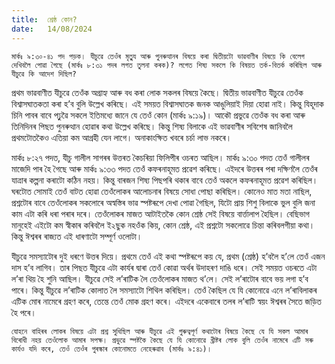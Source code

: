 ```yaml
---
title:  শ্ৰেষ্ঠ কোন?
date:   14/08/2024
---
```


`মাৰ্কঃ ৯:৩০-৪১ পদ পড়ক। যীচুৱে তেওঁৰ মৃতু্য আৰু পুনৰুত্থানৰ বিষয়ে কৰা দ্বিতীয়টো ভাৱবাণীৰ বিষয়ে কি বেলেগ দেখিবলৈ পোৱা গৈছে (মাৰ্কঃ ৮:৩১ পদৰ লগত তুলনা কৰক)? লগেত শিষ্য সকলে কি বিষয়ত তৰ্ক-বিতৰ্ক কৰিছিল আৰু যীচুৱে কি আদেশ দিছিল?`

প্ৰথম ভাৱবাণীত যীচুৱে তেওঁক অগ্ৰাহ্য আৰু বধ কৰা লোক সকলৰ বিষয়ে কৈছে। দ্বিতীয় ভাৱবাণীত যীচুৱে তেওঁক বিশ্বাসঘাতকতা কৰা হ’ব বুলি উল্লেখ কৰিছে। এই সময়ত বিশ্বাসঘাতক জনক আঙুলিয়াই দিয়া হোৱা নাই। কিন্তু যিহূদাক চিনি পাবৰ বাবে পঢ়ুৱৈ সকলে ইতিমধ্যে জানে যে তেওঁ কোন (মাৰ্কঃ ৯:১৯)। আকৌ প্ৰভুৱে তেওঁক বধ কৰা আৰু তিনিদিনৰ পিছত পুনৰুত্থান হোৱাৰ কথা উল্লেখ কৰিছে। কিন্তু শিষ্য বিলাকে এই ভাৱবাণীৰ সবিশেষ জানিবলৈ প্ৰথমটোতকৈও এতিয়া কম আগ্ৰহী যেন লাগে। অনাকাংক্ষিত খবৰে চৰ্চা লাভ নকৰে।

মাৰ্কঃ ৮:২৭ পদত, যীচু গালীল সাগৰৰ উত্তৰত কৈচৰিয়া ফিলিপীৰ ওচৰত আছিল। মাৰ্কঃ ৯:৩০ পদত তেওঁ গালীলৰ মাজেদি পাৰ হৈ গৈছে আৰু মাৰ্কঃ ৯:৩৩ পদত তেওঁ কফৰনাহূমত প্ৰৱেশ কৰিছে। এইদৰে উত্তৰৰ পৰা দক্ষিণলৈ তেওঁৰ যাত্ৰাৰ কল্পনা কৰাটো কঠিন নহয়। কিন্তু বাৰজন শিষ্য পিছপৰি থকাৰ বাবে তেওঁ অকলে কফৰনাহূমত প্ৰৱেশ কৰিছিল। ঘৰটোত সোমাই তেওঁ বাটত হোৱা তেওঁলোকৰ আলোচনাৰ বিষয়ে সোধা পোছা কৰিছিল। কোনেও মাত মতা নাছিল, প্ৰশ্নটোৰ বাবে তেওঁলোকৰ সকলোৰে অস্বস্তিৰ ভাৱ স্পষ্টৰূপে দেখা পোৱা গৈছিল, যিটো প্ৰায় শিশু বিলাকে ভুল বুলি জনা কাম এটা কৰি ধৰা পৰাৰ দৰে। তেওঁলোকৰ মাজত আটাইতকৈ কোন শ্ৰেষ্ঠ সেই বিষয়ে বাৰ্ত্তালাপ হৈছিল। বেছিভাগ মানুহেই এইটো কম স্বীকাৰ কৰিবলৈ ই২ছুক নহওঁক কিয়, কোন শ্ৰেষ্ঠ, এই প্ৰশ্নটো সকলোৱে চিন্তা কৰিবলগীয়া কথা। কিন্তু ঈশ্বৰৰ ৰাজ্যত এই ধাৰণাটো সম্পূৰ্ণ ওলোটা।

যীচুৱে সমস্যাটোৰ দুই ধৰণে উত্তৰ দিয়ে। প্ৰথমে তেওঁ এই কথা স্পষ্টৰূপে কয় যে, প্ৰথম (শ্ৰেষ্ঠ) হ’বলৈ হ’লে তেওঁ এজন দাস হ’ব লাগিব। তাৰ পিছত যীচুৱে এটা কাৰ্যৰ দ্বাৰা তেওঁ কোৱা অৰ্থৰ উদাহৰণ দাঙি ধৰে। সেই সময়ত ওচৰতে এটা ল’ৰা থিয় হৈ শুনি আছিল। যীচুৱে সেই ল’ৰাটিক লৈ তেওঁলোকৰ মাজত থ’লে। সেই ল’ৰাটোৰ বাবে ভয় লগা হ’ব পাৰে। কিন্তু যীচুৱে ল’ৰাটিক কোলাত লৈ সমস্যাটো শিথিল কৰিছিল। তেওঁ কৈছিল যে যি কোনোৱে এনে ল’ৰাবিলাকৰ এটিক মোৰ নামেৰে গ্ৰহণ কৰে, তেন্তে তেওঁ মোক গ্ৰহণ কৰে। এইদৰে একেবাৰে তলৰ ল’ৰাটি স্বয়ং ঈশ্বৰৰ সৈতে জড়িত হৈ পৰে।

`যোহনে বাহিৰৰ লোকৰ বিষয়ে এটা প্ৰশ্ন সুধিছিল আৰু যীচুৱে এই গুৰুত্বপূৰ্ণ কথাটোৰ বিষয়ে কৈছে যে যি সকল আমাৰ বিৰোধী নহয় তেওঁলোক আমাৰ সপক্ষ। প্ৰভুৱে স্পষ্টকৈ কৈছে যে যি কোনোৱে খ্ৰীষ্টৰ লোক বুলি তেওঁৰ নামেৰে এটি সৰু কাৰ্যও যদি কৰে, তেওঁ তেওঁৰ পুৰস্কাৰ কোনোমতে নেহেৰুৱাব (মাৰ্কঃ ৯:৪১)।`